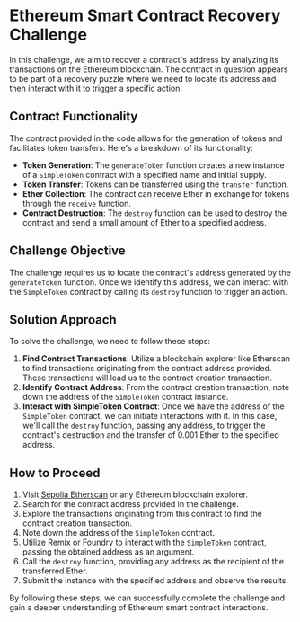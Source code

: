 
# Ethereum Smart Contract Recovery Challenge

In this challenge, we aim to recover a contract's address by analyzing its transactions on the Ethereum blockchain. The contract in question appears to be part of a recovery puzzle where we need to locate its address and then interact with it to trigger a specific action.

## Contract Functionality

The contract provided in the code allows for the generation of tokens and facilitates token transfers. Here's a breakdown of its functionality:

- **Token Generation**: The `generateToken` function creates a new instance of a `SimpleToken` contract with a specified name and initial supply.
- **Token Transfer**: Tokens can be transferred using the `transfer` function.
- **Ether Collection**: The contract can receive Ether in exchange for tokens through the `receive` function.
- **Contract Destruction**: The `destroy` function can be used to destroy the contract and send a small amount of Ether to a specified address.

## Challenge Objective

The challenge requires us to locate the contract's address generated by the `generateToken` function. Once we identify this address, we can interact with the `SimpleToken` contract by calling its `destroy` function to trigger an action.

## Solution Approach

To solve the challenge, we need to follow these steps:

1. **Find Contract Transactions**: Utilize a blockchain explorer like Etherscan to find transactions originating from the contract address provided. These transactions will lead us to the contract creation transaction.
2. **Identify Contract Address**: From the contract creation transaction, note down the address of the `SimpleToken` contract instance.
3. **Interact with SimpleToken Contract**: Once we have the address of the `SimpleToken` contract, we can initiate interactions with it. In this case, we'll call the `destroy` function, passing any address, to trigger the contract's destruction and the transfer of 0.001 Ether to the specified address.

## How to Proceed

1. Visit [Sepolia Etherscan](https://sepolia.etherscan.io/) or any Ethereum blockchain explorer.
2. Search for the contract address provided in the challenge.
3. Explore the transactions originating from this contract to find the contract creation transaction.
4. Note down the address of the `SimpleToken` contract.
5. Utilize Remix or Foundry to interact with the `SimpleToken` contract, passing the obtained address as an argument.
6. Call the `destroy` function, providing any address as the recipient of the transferred Ether.
7. Submit the instance with the specified address and observe the results.

By following these steps, we can successfully complete the challenge and gain a deeper understanding of Ethereum smart contract interactions.

